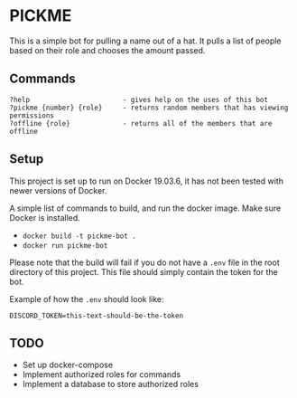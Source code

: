 # PICKME

This is a simple bot for pulling a name out of a hat. It pulls a list of people based on their role and chooses the amount passed.

## Commands

```
?help                       - gives help on the uses of this bot
?pickme {number} {role}     - returns random members that has viewing permissions
?offline {role}             - returns all of the members that are offline
```

## Setup

This project is set up to run on Docker 19.03.6, it has not been tested with newer versions of Docker.

A simple list of commands to build, and run the docker image. Make sure Docker is installed.

- `docker build -t pickme-bot .`
- `docker run pickme-bot`

Please note that the build will fail if you do not have a `.env` file in the root directory of this project. This file should simply contain the token for the bot.

Example of how the `.env` should look like:
```
DISCORD_TOKEN=this-text-should-be-the-token
```

## TODO

- Set up docker-compose
- Implement authorized roles for commands
- Implement a database to store authorized roles

